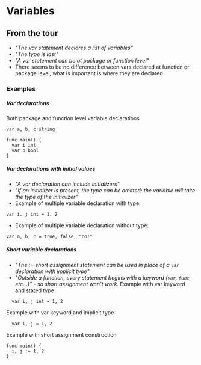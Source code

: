 # Variables

## From the tour
- *"The var statement declares a list of variables"*
- *"The type is last"*
- *"A var statement can be at package or function level"*
- There seems to be no difference between vars declared at function or package level, what is important is where they are declared

### Examples

##### Var declarations

Both package and function level variable declarations
```
var a, b, c string

func main() {
  var i int
  var b bool
}
```

##### Var declarations with initial values

- *"A var declaration can include initializers"*
- *"If an initializer is present, the type can be omitted; the variable will take the type of the initializer"*
- Example of multiple variable declaration with type:
```
var i, j int = 1, 2
```
- Example of multiple variable declaration without type:
```
var a, b, c = true, false, "no!"
```

##### Short variable declarations

- *"The := short assignment statement can be used in place of a `var` declaration with implicit type"*
- *"Outside a function, every statement begins with a keyword (`var`, `func`, etc...)" - so short assignment won't work.*
Example with var keyword and stated type
```
  var i, j int = 1, 2
```

Example with var keyword and implicit type
```
  var i, j = 1, 2
```

Example with short assignment construction
```
func main() {
  i, j := 1, 2
}
```
